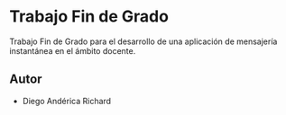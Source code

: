 # Trabajo Fin de Grado
Trabajo Fin de Grado para el desarrollo de una aplicación de mensajería instantánea en el ámbito docente.

## Autor
* Diego Andérica Richard
